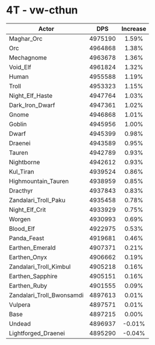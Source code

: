 # 4T - vw-cthun
| Actor | DPS | Increase |
|---|:---:|:---:|
|Maghar_Orc|4975190|1.59%|
|Orc|4964868|1.38%|
|Mechagnome|4963678|1.36%|
|Void_Elf|4961824|1.32%|
|Human|4955588|1.19%|
|Troll|4953323|1.15%|
|Night_Elf_Haste|4947764|1.03%|
|Dark_Iron_Dwarf|4947361|1.02%|
|Gnome|4946868|1.01%|
|Goblin|4945956|1.00%|
|Dwarf|4945399|0.98%|
|Draenei|4943589|0.95%|
|Tauren|4942789|0.93%|
|Nightborne|4942612|0.93%|
|Kul_Tiran|4939524|0.86%|
|Highmountain_Tauren|4938959|0.85%|
|Dracthyr|4937843|0.83%|
|Zandalari_Troll_Paku|4935458|0.78%|
|Night_Elf_Crit|4933929|0.75%|
|Worgen|4930993|0.69%|
|Blood_Elf|4922975|0.53%|
|Panda_Feast|4919681|0.46%|
|Earthen_Emerald|4907371|0.21%|
|Earthen_Onyx|4906662|0.19%|
|Zandalari_Troll_Kimbul|4905218|0.16%|
|Earthen_Sapphire|4905151|0.16%|
|Earthen_Ruby|4901555|0.09%|
|Zandalari_Troll_Bwonsamdi|4897613|0.01%|
|Vulpera|4897571|0.01%|
|Base|4897215|0.00%|
|Undead|4896937|-0.01%|
|Lightforged_Draenei|4895290|-0.04%|
